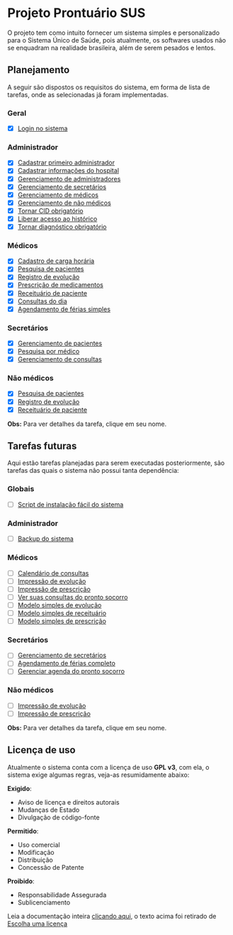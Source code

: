 # Projeto Prontuário SUS

O projeto tem como intuito fornecer um sistema simples e personalizado para o Sistema Único de Saúde, pois atualmente, os softwares usados não se enquadram na realidade brasileira, além de serem pesados e lentos.

## Planejamento

A seguir são dispostos os requisitos do sistema, em forma de lista de tarefas, onde as selecionadas já foram implementadas.

### Geral

- [x] [Login no sistema](./planejamento/login.md)

### Administrador

- [x] [Cadastrar primeiro administrador](./planejamento/primeiro-adm.md)
- [x] [Cadastrar informações do hospital](./planejamento/info-hospital.md)
- [x] [Gerenciamento de administradores](./planejamento/gerencia-admin.md)
- [x] [Gerenciamento de secretários](./planejamento/gerencia-secretarios.md)
- [x] [Gerenciamento de médicos](./planejamento/gerencia-medicos.md)
- [x] [Gerenciamento de não médicos](./planejamento/gerencia-nao-medicos.md)
- [x] [Tornar CID obrigatório](./planejamento/cid-obrigatorio.md)
- [x] [Liberar acesso ao histórico](./planejamento/acesso-historico.md)
- [x] [Tornar diagnóstico obrigatório](./planejamento/diagnostico-obrigatorio.md)

### Médicos

- [x] [Cadastro de carga horária](./planejamento/gerencia-horario.md)
- [x] [Pesquisa de pacientes](./planejamento/pesquisa-pacientes.md)
- [x] [Registro de evolução](./planejamento/registro-evolucao.md)
- [x] [Prescrição de medicamentos](./planejamento/prescricao.md)
- [x] [Receituário de paciente](./planejamento/receituario-paciente.md)
- [x] [Consultas do dia](./planejamento/consultas-dia.md)
- [x] [Agendamento de férias simples](./planejamento/gerencia-ferias-simples.md)

### Secretários

- [x] [Gerenciamento de pacientes](./planejamento/gerencia-pacientes.md)
- [x] [Pesquisa por médico](./planejamento/pesquisa-medico.md)
- [x] [Gerenciamento de consultas](./planejamento/gerencia-consultas.md)

### Não médicos

- [x] [Pesquisa de pacientes](./planejamento/pesquisa-pacientes.md)
- [x] [Registro de evolução](./planejamento/registro-evolucao.md)
- [x] [Receituário de paciente](./planejamento/receituario-paciente.md)

**Obs:** Para ver detalhes da tarefa, clique em seu nome.

## Tarefas futuras

Aqui estão tarefas planejadas para serem executadas posteriormente, são tarefas das quais o sistema não possui tanta dependência:

### Globais

- [ ] [Script de instalação fácil do sistema](./planejamento/script-instalacao.md)

### Administrador

- [ ] [Backup do sistema](./planejamento/backup.md)

### Médicos

- [ ] [Calendário de consultas](./planejamento/calendario-consultas.md)
- [ ] [Impressão de evolução](./planejamento/impressao-evolucao.md)
- [ ] [Impressão de prescrição](./planejamento/impressao-prescricao.md)
- [ ] [Ver suas consultas do pronto socorro](./planejamento/consultas-pronto-socorro.md)
- [ ] [Modelo simples de evolução](./planejamento/modelo-evolucao.md)
- [ ] [Modelo simples de receituário](./planejamento/modelo-receituario.md)
- [ ] [Modelo simples de prescrição](./planejamento/modelo-prescricao.md)

### Secretários

- [ ] [Gerenciamento de secretários](./planejamento/gerencia-secretarios.md)
- [ ] [Agendamento de férias completo](./planejamento/gerencia-ferias.md)
- [ ] [Gerenciar agenda do pronto socorro](./planejamento/gerencia-pronto-socorro.md)

### Não médicos

- [ ] [Impressão de evolução](./planejamento/impressao-evolucao.md)
- [ ] [Impressão de prescrição](./planejamento/impressao-prescricao.md)

**Obs:** Para ver detalhes da tarefa, clique em seu nome.

## Licença de uso

Atualmente o sistema conta com a licença de uso **GPL v3**, com ela, o sistema exige algumas regras, veja-as resumidamente abaixo:

**Exigido**:

* Aviso de licença e direitos autorais
* Mudanças de Estado
* Divulgação de código-fonte

**Permitido**:

* Uso comercial
* Modificação
* Distribuição
* Concessão de Patente

**Proibido**:

* Responsabilidade Assegurada
* Sublicenciamento

Leia a documentação inteira [clicando aqui](./LICENSE.txt), o texto acima foi retirado de [Escolha uma licença](http://escolhaumalicenca.com.br/licencas/gpl-v3/#)
